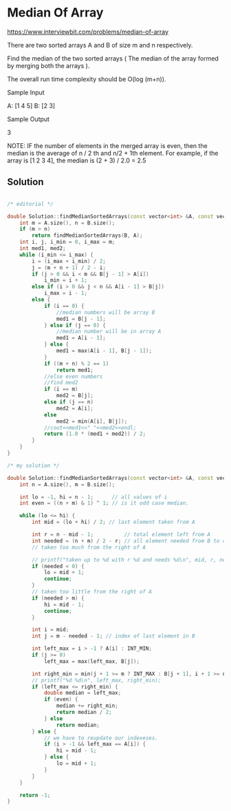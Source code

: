 # Median Of Array

https://www.interviewbit.com/problems/median-of-array



There are two sorted arrays A and B of size m and n respectively.

Find the median of the two sorted arrays ( The median of the array formed by merging both the arrays ).

The overall run time complexity should be O(log (m+n)).

Sample Input

A: [1 4 5]
B: [2 3]

Sample Output

3

NOTE: IF the number of elements in the merged array is even, then the median is the
average of n / 2 th and n/2 + 1th element. 
For example, if the array is [1 2 3 4], the median is (2 + 3) / 2.0 = 2.5 

## Solution

```cpp

/* editorial */

double Solution::findMedianSortedArrays(const vector<int> &A, const vector<int> &B) {
    int m = A.size(), n = B.size();
    if (m > n)
        return findMedianSortedArrays(B, A);
    int i, j, i_min = 0, i_max = m;
    int med1, med2;
    while (i_min <= i_max) {
        i = (i_max + i_min) / 2;
        j = (m + n + 1) / 2 - i;
        if (j > 0 && i < m && B[j - 1] > A[i])
            i_min = i + 1;
        else if (i > 0 && j < n && A[i - 1] > B[j])
            i_max = i - 1;
        else {
            if (i == 0) {
                //median numbers will be array B
                med1 = B[j - 1];
            } else if (j == 0) {
                //median number will be in array A
                med1 = A[i - 1];
            } else {
                med1 = max(A[i - 1], B[j - 1]);
            }
            if ((m + n) % 2 == 1)
                return med1;
            //else even numbers
            //find med2
            if (i == m)
                med2 = B[j];
            else if (j == n)
                med2 = A[i];
            else
                med2 = min(A[i], B[j]);
            //cout<<med1<<" "<<med2<<endl;
            return (1.0 * (med1 + med2)) / 2;
        }
    }
}

/* my solution */

double Solution::findMedianSortedArrays(const vector<int> &A, const vector<int> &B) {
    int n = A.size(), m = B.size();

    int lo = -1, hi = n - 1;      // all values of i
    int even = ((n + m) & 1) ^ 1; // is it odd case median.

    while (lo <= hi) {
        int mid = (lo + hi) / 2; // last element taken from A

        int r = n - mid - 1;          // total element left from A
        int needed = (n + m) / 2 - r; // all element needed from B to complement.
        // taken too much from the right of A

        // printf("taken up to %d with r %d and needs %d\n", mid, r, needed);
        if (needed < 0) {
            lo = mid + 1;
            continue;
        }
        // taken too little from the right of A
        if (needed > m) {
            hi = mid - 1;
            continue;
        }

        int i = mid;
        int j = m - needed - 1; // index of last element in B

        int left_max = i > -1 ? A[i] : INT_MIN;
        if (j >= 0)
            left_max = max(left_max, B[j]);

        int right_min = min(j + 1 >= m ? INT_MAX : B[j + 1], i + 1 >= n ? INT_MAX : A[i + 1]);
        // printf("%d %d\n", left_max, right_min);
        if (left_max <= right_min) {
            double median = left_max;
            if (even) {
                median += right_min;
                return median / 2;
            } else
                return median;
        } else {
            // we have to reupdate our indexeses.
            if (i > -1 && left_max == A[i]) {
                hi = mid - 1;
            } else {
                lo = mid + 1;
            }
        }
    }

    return -1;
}
```